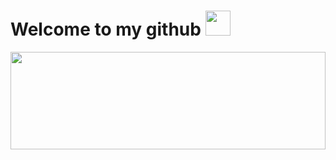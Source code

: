<h1>Welcome to my github <img src="" width="40"></h1>
<p align="center"><img width="100%" height="20%" src="https://img.favpng.com/6/14/5/web-banner-technology-png-favpng-E0YT6ckf5AHybsYamzt70XiUa.jpg"></p>

